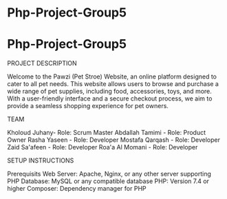# Php-Project-Group5

# Php-Project-Group5

PROJECT DESCRIPTION

Welcome to the Pawzi (Pet Stroe) Website, an online platform designed to cater to all pet needs. This website allows users to browse and purchase a wide range of pet supplies, including food, accessories, toys, and more. With a user-friendly interface and a secure checkout process, we aim to provide a seamless shopping experience for pet owners.




TEAM 

Kholoud Juhany- Role: Scrum Master
Abdallah Tamimi - Role: Product Owner
Rasha Yaseen - Role: Developer
Mostafa Qarqash - Role: Developer
Zaid Sa'afeen - Role: Developer
Roa'a Al Momani - Role: Developer




SETUP INSTRUCTIONS

Prerequisits
Web Server: Apache, Nginx, or any other server supporting PHP
Database: MySQL or any compatible database
PHP: Version 7.4 or higher
Composer: Dependency manager for PHP
